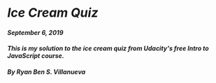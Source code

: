 # _Ice Cream Quiz_
#### _September 6, 2019_
#### _This is my solution to the ice cream quiz from Udacity's free Intro to JavaScript course._
#### _By Ryan Ben S. Villanueva_